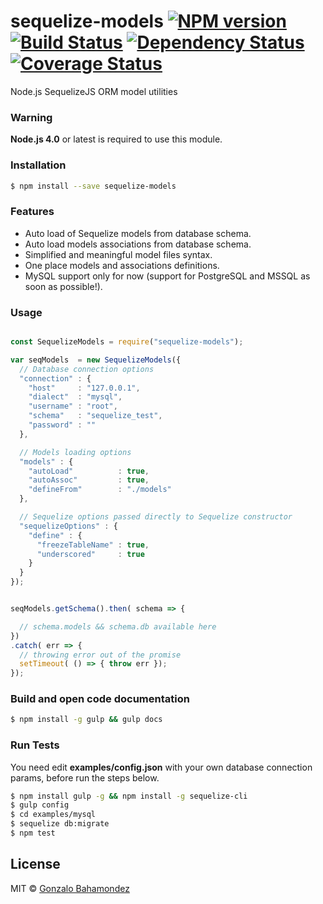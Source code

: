 # sequelize-models [![NPM version][npm-image]][npm-url] [![Build Status][travis-image]][travis-url] [![Dependency Status][daviddm-image]][daviddm-url] [![Coverage Status](https://coveralls.io/repos/github/gbahamondez/sequelize-models/badge.svg?branch=master)](https://coveralls.io/github/gbahamondez/sequelize-models?branch=master)

Node.js SequelizeJS ORM model utilities




### Warning
**Node.js 4.0** or latest is required  to use this module.

### Installation

```sh
$ npm install --save sequelize-models
```

### Features

* Auto load of Sequelize models from database schema.
* Auto load models associations from database schema.
* Simplified and meaningful model files syntax.
* One place models and associations definitions.
* MySQL support only for now (support for PostgreSQL and MSSQL as soon as possible!).


### Usage

```js

const SequelizeModels = require("sequelize-models");

var seqModels  = new SequelizeModels({
  // Database connection options
  "connection" : {
    "host"     : "127.0.0.1",
    "dialect"  : "mysql",
    "username" : "root",
    "schema"   : "sequelize_test",
    "password" : ""
  },

  // Models loading options
  "models" : {
    "autoLoad"          : true,
    "autoAssoc"         : true,
    "defineFrom"        : "./models"
  },

  // Sequelize options passed directly to Sequelize constructor
  "sequelizeOptions" : {
    "define" : {
      "freezeTableName" : true,
      "underscored"     : true
    }
  }
});


seqModels.getSchema().then( schema => {

  // schema.models && schema.db available here
})
.catch( err => {
  // throwing error out of the promise
  setTimeout( () => { throw err });
});
```


### Build and open code documentation
```bash
$ npm install -g gulp && gulp docs
```

### Run Tests
You need  edit **examples/config.json** with your own database connection params, before run the steps below.

```bash
$ npm install gulp -g && npm install -g sequelize-cli
$ gulp config
$ cd examples/mysql
$ sequelize db:migrate
$ npm test
```


## License

MIT © [Gonzalo Bahamondez](https://github.com/gbahamondez)


[npm-image]: https://badge.fury.io/js/sequelize-models.svg
[npm-url]: https://npmjs.org/package/sequelize-models
[travis-image]: https://travis-ci.org/gbahamondez/sequelize-models.svg?branch=master
[travis-url]: https://travis-ci.org/gbahamondez/sequelize-models
[daviddm-image]: https://david-dm.org/gbahamondez/sequelize-models.svg?theme=shields.io
[daviddm-url]: https://david-dm.org/gbahamondez/sequelize-models
[coveralls-image]: https://coveralls.io/repos/gbahamondez/sequelize-models/badge.svg
[coveralls-url]: https://coveralls.io/r/gbahamondez/sequelize-models